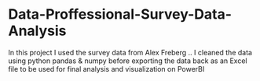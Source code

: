 # Data-Proffessional-Survey-Data-Analysis
In this project I used the survey data from Alex Freberg .. I cleaned the data using python pandas &amp; numpy before exporting the data back as an Excel file to be used for final analysis and visualization on PowerBI
